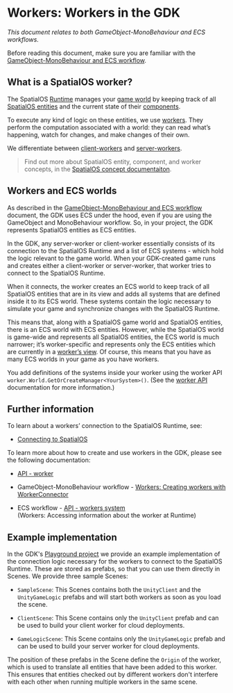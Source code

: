 [//]: # (Doc of docs reference 15)
# Workers: Workers in the GDK
_This document relates to both GameObject-MonoBehaviour and ECS workflows._

Before reading this document, make sure you are familiar with the [GameObject-MonoBehaviour and  ECS workflow]({{urlRoot}}/content/intro-workflows-spos-entities.md).

## What is a SpatialOS worker?

The SpatialOS [Runtime]({{urlRoot}}/content/glossary.md#spatialos-runtime) manages your [game world]({{urlRoot}}/content/glossary.md#world) by keeping track of all [SpatialOS entities]({{urlRoot}}/content/glossary.md#spatialos-entity) and the current state of their [components]({{urlRoot}}/content/glossary.md#spatialos-component).

To execute any kind of logic on these entities, we use [workers]({{urlRoot}}/content/glossary.md#worker).
They perform the computation associated with a world: they can read what’s happening, watch for changes, and make changes of their own.

We differentiate between [client-workers]({{urlRoot}}/content/glossary.md#client-worker) and [server-workers]({{urlRoot}}/content/glossary.md#server-worker).

>Find out more about SpatialOS entity, component, and worker concepts, in the [SpatialOS concept documentaiton](https://docs.improbable.io/reference/latest/shared/concepts/spatialos).

## Workers and ECS worlds

As described in the [GameObject-MonoBehaviour and  ECS workflow]({{urlRoot}}/content/intro-workflows-spos-entities.md) document, the GDK uses ECS under the hood, even if you are using the GameObject and MonoBehaviour workflow. So, in your project, the GDK represents SpatialOS entities as ECS entities.

In the GDK, any server-worker or client-worker essentially consists of its connection to the SpatialOS Runtime and a list of ECS systems - which hold the logic relevant to the game world. When your GDK-created game runs and creates either a client-worker or server-worker, that worker tries to connect to the SpatialOS Runtime.

When it connects, the worker creates an ECS world to keep track of all SpatialOS entities that are in its view and adds all systems that are defined inside it to its ECS world. These systems contain the logic necessary to simulate your game and synchronize changes with the SpatialOS Runtime.

This means that, along with a SpatialOS game world and SpatialOS entities, there is an ECS world with ECS entities. However, while the SpatialOS world is game-wide and represents all SpatialOS entities, the ECS world is much narrower; it’s worker-specific and represents only the ECS entities which are currently in a [worker’s view]({{urlRoot}}/content/glossary.md#worker-s-view).   Of course, this means that you have as many ECS worlds in your game as you have workers.

You add definitions of the systems inside your worker using the worker API `worker.World.GetOrCreateManager<YourSystem>()`. (See the [worker API]({{urlRoot}}/content/workers/api-worker.md) documentation for more information.)


## Further information
To learn about a workers’ connection to the SpatialOS Runtime, see:
  * [Connecting to SpatialOS]({{urlRoot}}/content/connecting-to-spos.md)

To learn more about how to create and use workers in the GDK, please see the following documentation:

  * [API - worker]({{urlRoot}}/content/workers/api-worker.md)

  * GameObject-MonoBehaviour workflow - [Workers: Creating workers with WorkerConnector]({{urlRoot}}/content/gameobject/gomb-creating-workers-with-workerconnector.md)

  * ECS workflow - [API - workers system]({{urlRoot}}/content/workers/api-worker-system.md)
  <br/>(Workers: Accessing information about the worker at Runtime)

## Example implementation


In the GDK's [Playground project](https://github.com/spatialos/gdk-for-unity/tree/master/workers/unity/Assets/Playground) we provide an example implementation of the connection logic necessary for the workers to connect to the SpatialOS Runtime. These are stored as prefabs, so that you can use them directly in Scenes. We provide three sample Scenes:

* `SampleScene`: This Scenes contains both the `UnityClient` and the `UnityGameLogic` prefabs and will start both workers as soon as you load the scene.

* `ClientScene`: This Scene contains only the `UnityClient` prefab and can be used to build your client worker for cloud deployments.

* `GameLogicScene`: This Scene contains only the `UnityGameLogic` prefab and can be used to build your server worker for cloud deployments.

The position of these prefabs in the Scene define the `Origin` of the worker, which is used to translate all entities that have been added to this worker. This ensures that entities checked out by different workers don't interfere with each other when running multiple workers in the same scene.
